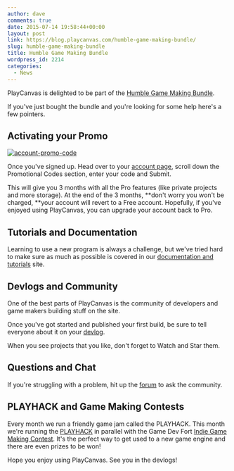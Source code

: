 ```yaml
---
author: dave
comments: true
date: 2015-07-14 19:58:44+00:00
layout: post
link: https://blog.playcanvas.com/humble-game-making-bundle/
slug: humble-game-making-bundle
title: Humble Game Making Bundle
wordpress_id: 2214
categories:
  - News
---
```


PlayCanvas is delighted to be part of the [Humble Game Making Bundle](https://www.humblebundle.com/).

If you've just bought the bundle and you're looking for some help here's a few pointers.

## Activating your Promo

[![account-promo-code](https://blog.playcanvas.com/wp-content/uploads/2015/07/account-promo-code.jpg)](https://blog.playcanvas.com/wp-content/uploads/2015/07/account-promo-code.jpg)

Once you've signed up. Head over to your [account page](https://playcanvas.com/account), scroll down the Promotional Codes section, enter your code and Submit.

This will give you 3 months with all the Pro features (like private projects and more storage). At the end of the 3 months, **don't worry you won't be charged, **your account will revert to a Free account. Hopefully, if you've enjoyed using PlayCanvas, you can upgrade your account back to Pro.

## Tutorials and Documentation

Learning to use a new program is always a challenge, but we've tried hard to make sure as much as possible is covered in our [documentation and tutorials](https://developer.playcanvas.com) site.

## Devlogs and Community

One of the best parts of PlayCanvas is the community of developers and game makers building stuff on the site.

Once you've got started and published your first build, be sure to tell everyone about it on your [devlog](https://blog.playcanvas.com/the-devlog-playcanvas-community-feature/).

When you see projects that you like, don't forget to Watch and Star them.

## Questions and Chat

If you're struggling with a problem, hit up the [forum](https://forum.playcanvas.com) to ask the community.

## PLAYHACK and Game Making Contests

Every month we run a friendly game jam called the PLAYHACK. This month we're running the [PLAYHACK](https://blog.playcanvas.com/playhack-july-15-join-the-indie-game-maker-contest/) in parallel with the Game Dev Fort [Indie Game Making Contest](http://contest.gamedevfort.com/). It's the perfect way to get used to a new game engine and there are even prizes to be won!

Hope you enjoy using PlayCanvas. See you in the devlogs!

